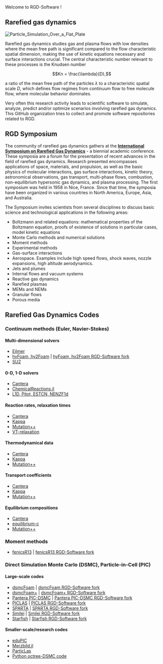 Welcome to RGD-Software !

## Rarefied gas dynamics
![Particle_Simulation_Over_a_Flat_Plate](https://github.com/user-attachments/assets/78d7e2f7-b1d3-4576-a332-f96cedf79bbe)

Rarefied gas dynamics studies gas and plasma flows with low densities where the mean free path is significant compared to the flow characteristic spatial dimension, making the use of kinetic equations necessary and surface interactions crucial. The central characteristic number relevant to these processes is the Knudsen number  
```math
Kn = \frac{\lambda}{D},
```
a ratio of the mean free path of the particles $\lambda$ to a characteristic spatial scale $D$,
which defines flow regimes from continuum flow to free molecule flow, where molecular behavior dominates.

Very often this research activity leads to scientific software to simulate, analyze, predict and/or optimize scenarios involving rarefied gas dynamics. This GitHub organization tries to collect and promote software repositories related to RGD.

## RGD Symposium
The community of rarefied gas dynamics gathers at the [**International Symposium on Rarefied Gas Dynamics**](https://www.rarefiedgasdynamics.org/) - a biennial academic conference. These symposia are a forum for the presentation of recent advances in the field of rarefied gas dynamics. Research presented encompasses applications of space, materials, and propulsion, as well as the basic physics of molecular interactions, gas surface interactions, kinetic theory, astronomical observations, gas transport, multi-phase flows, combustion, non-equilibrium hypersonic gas dynamics, and plasma processing. The first symposium was held in 1958 in Nice, France. Since that time, the symposia have been organized in various countries in North America, Europe, Asia, and Australia.

The Symposium invites scientists from several disciplines to discuss basic science and technological applications in the following areas:
 * Boltzmann and related equations: mathematical properties of the Boltzmann equation, proofs of existence of solutions in particular cases, model kinetic equations
 * Monte Carlo methods and numerical solutions
 * Moment methods
 * Experimental methods
 * Gas-surface interactions
 * Aerospace. Examples include high speed flows, shock waves, nozzle expansions, high altitude aerodynamics.
 * Jets and plumes
 * Internal flows and vacuum systems
 * Reactive gas dynamics
 * Rarefied plasmas
 * MEMs and NEMs
 * Granular flows
 * Porous media


## Rarefied Gas Dynamics Codes

### Continuum methods (Euler, Navier-Stokes)

#### Multi-dimensional solvers
* [Eilmer](https://github.com/gdtk-uq/gdtk)
* [hyFoam, hy2Foam](https://github.com/hystrath/hyStrath) | [hyFoam, hy2Foam RGD-Software fork](https://github.com/rgd-software/hyStrath)
* [SU2](https://github.com/su2code/SU2)

#### 0-D, 1-D solvers
* [Cantera](https://github.com/Cantera/cantera)
* [ChemicalReactions.jl](https://github.com/LeoBasov/chemical-kinetics.jl)
* [L1D, Pitot, ESTCN, NENZF1d](https://github.com/gdtk-uq/gdtk)

#### Reaction rates, relaxation times
* [Cantera](https://github.com/Cantera/cantera)
* [Kappa](https://github.com/lkampoli/kappa)
* [Mutation++](https://github.com/mutationpp/Mutationpp)
* [VT-relaxation](https://github.com/knstmrd/VT-relaxation)

#### Thermodynamical data
* [Cantera](https://github.com/Cantera/cantera)
* [Kappa](https://github.com/lkampoli/kappa)
* [Mutation++](https://github.com/mutationpp/Mutationpp)

#### Transport coefficients
* [Cantera](https://github.com/Cantera/cantera)
* [Kappa](https://github.com/lkampoli/kappa)
* [Mutation++](https://github.com/mutationpp/Mutationpp)

#### Equilibrium compositions
* [Cantera](https://github.com/Cantera/cantera)
* [equilibrium-c](https://github.com/uqngibbo/equilibrium-c)
* [Mutation++](https://github.com/mutationpp/Mutationpp)

### Moment methods
* [fenicsR13](https://github.com/lamBOOO/fenicsR13) | [fenicsR13 RGD-Software fork](https://github.com/rgd-software/fenicsR13)

### Direct Simulation Monte Carlo (DSMC), Particle-in-Cell (PIC)

#### Large-scale codes
* [dsmcFoam](https://github.com/MicroNanoFlows/OpenFOAM-2.4.0-MNF) | [dsmcFoam RGD-Software fork](https://github.com/rgd-software/OpenFOAM-2.4.0-MNF)
* [dsmcFoam+](https://github.com/hystrath/hyStrath) | [dsmcFoam+ RGD-Software fork](https://github.com/rgd-software/hyStrath)
* [Pantera PIC-DSMC](https://github.com/vonkarmaninstitute/pantera-pic-dsmc) | [Pantera PIC-DSMC RGD-Software fork](https://github.com/rgd-software/pantera-pic-dsmc)
* [PICLAS](https://github.com/piclas-framework/piclas) | [PICLAS RGD-Software fork](https://github.com/rgd-software/piclas)
* [SPARTA](https://github.com/sparta/sparta) | [SPARTA RGD-Software fork](https://github.com/rgd-software/sparta)
* [Smilei](https://github.com/SmileiPIC/Smilei) | [Smilei RGD-Software fork](https://github.com/rgd-software/Smilei)
* [Starfish](https://github.com/particleincell/Starfish) | [Starfish RGD-Software fork](https://github.com/rgd-software/Starfish)

#### Smaller-scale/research codes
* [eduPIC](https://github.com/donkozoltan/eduPIC)
* [Merzbild.jl](https://github.com/merzbild/Merzbild.jl)
* [ParticLas](https://github.com/OttTs/ParticLas.jl)
* [Python octree-DSMC code](https://github.com/LeoBasov/dsmc-python)
